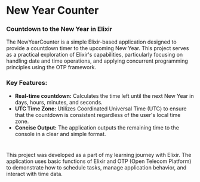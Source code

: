 # New Year Counter

### Countdown to the New Year in Elixir

The NewYearCounter is a simple Elixir-based application designed to provide a countdown timer to the upcoming New Year. This project serves as a practical exploration of Elixir's capabilities, particularly focusing on handling date and time operations, and applying concurrent programming principles using the OTP framework.

### Key Features:

- **Real-time countdown:** Calculates the time left until the next New Year in days, hours, minutes, and seconds.
- **UTC Time Zone:** Utilizes Coordinated Universal Time (UTC) to ensure that the countdown is consistent regardless of the user's local time zone.
- **Concise Output:** The application outputs the remaining time to the console in a clear and simple format.

#

This project was developed as a part of my learning journey with Elixir. The application uses basic functions of Elixir and OTP (Open Telecom Platform) to demonstrate how to schedule tasks, manage application behavior, and interact with time data.
